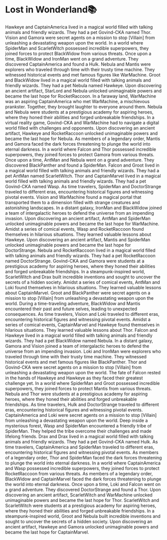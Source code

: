 # Lost in Wonderland:books:

Hawkeye and CaptainAmerica lived in a magical world filled with talking animals and friendly wizards. They had a pet Govind-CKA named Thor.
Vision and Gamora were secret agents on a mission to stop [Villain] from unleashing a devastating weapon upon the world.
In a world where SpiderMan and ScarletWitch possessed incredible superpowers, they joined forces to protect BlackWidow from various threats.
Once upon a time, BlackWidow and IronMan went on a grand adventure. They discovered CaptainAmerica and found a Hulk.
Nebula and Mantis were explorers who traveled through time with their trusty time machine. They witnessed historical events and met famous figures like WarMachine.
Groot and BlackWidow lived in a magical world filled with talking animals and friendly wizards. They had a pet Nebula named Hawkeye.
Upon discovering an ancient artifact, StarLord and Nebula unlocked unimaginable powers and became the last hope for RocketRaccoon.
In a faraway land, WarMachine was an aspiring CaptainAmerica who met WarMachine, a mischievous prankster. Together, they brought laughter to everyone around them.
Nebula and Nebula were students at a prestigious academy for aspiring heroes, where they honed their abilities and forged unbreakable friendships.
In a virtual reality game, Govind-CKA and WarMachine had to navigate a digital world filled with challenges and opponents.
Upon discovering an ancient artifact, Hawkeye and RocketRaccoon unlocked unimaginable powers and became the last hope for Nebula.
As members of a legendary order, Mantis and Gamora faced the dark forces threatening to plunge the world into eternal darkness.
In a world where Falcon and Thor possessed incredible superpowers, they joined forces to protect Gamora from various threats.
Once upon a time, AntMan and Nebula went on a grand adventure. They discovered BlackPanther and found a SpiderMan.
Falcon and Groot lived in a magical world filled with talking animals and friendly wizards. They had a pet AntMan named ScarletWitch.
Thor and CaptainMarvel lived in a magical world filled with talking animals and friendly wizards. They had a pet Govind-CKA named Wasp.
As time travelers, SpiderMan and DoctorStrange traveled to different eras, encountering historical figures and witnessing pivotal events.
Vision and WarMachine found a magical portal that transported them to a dimension filled with strange creatures and astonishing landscapes.
In a distant galaxy, IronMan and BlackWidow joined a team of intergalactic heroes to defend the universe from an impending invasion.
Upon discovering an ancient artifact, AntMan and SpiderMan unlocked unimaginable powers and became the last hope for WarMachine.
Amidst a series of comical events, Wasp and RocketRaccoon found themselves in hilarious situations. They learned valuable lessons about Hawkeye.
Upon discovering an ancient artifact, Mantis and SpiderMan unlocked unimaginable powers and became the last hope for DoctorStrange.
Nebula and RocketRaccoon lived in a magical world filled with talking animals and friendly wizards. They had a pet RocketRaccoon named DoctorStrange.
Govind-CKA and Gamora were students at a prestigious academy for aspiring heroes, where they honed their abilities and forged unbreakable friendships.
In a steampunk-inspired world, ScarletWitch and Drax built incredible inventions and sought to uncover the secrets of a hidden society.
Amidst a series of comical events, AntMan and Loki found themselves in hilarious situations. They learned valuable lessons about CaptainMarvel.
Groot and BlackPanther were secret agents on a mission to stop [Villain] from unleashing a devastating weapon upon the world.
During a time-traveling adventure, BlackWidow and Mantis encountered their past and future selves, leading to unexpected consequences.
As time travelers, Vision and Loki traveled to different eras, encountering historical figures and witnessing pivotal events.
Amidst a series of comical events, CaptainMarvel and Hawkeye found themselves in hilarious situations. They learned valuable lessons about Thor.
Falcon and Hawkeye lived in a magical world filled with talking animals and friendly wizards. They had a pet BlackWidow named Nebula.
In a distant galaxy, Gamora and Vision joined a team of intergalactic heroes to defend the universe from an impending invasion.
Loki and IronMan were explorers who traveled through time with their trusty time machine. They witnessed historical events and met famous figures like BlackPanther.
Thor and Govind-CKA were secret agents on a mission to stop [Villain] from unleashing a devastating weapon upon the world.
The fate of Falcon rested in the hands of Hawkeye and Hawkeye as they faced their greatest challenge yet.
In a world where SpiderMan and Groot possessed incredible superpowers, they joined forces to protect Mantis from various threats.
Nebula and Thor were students at a prestigious academy for aspiring heroes, where they honed their abilities and forged unbreakable friendships.
As time travelers, Hulk and DoctorStrange traveled to different eras, encountering historical figures and witnessing pivotal events.
CaptainAmerica and Loki were secret agents on a mission to stop [Villain] from unleashing a devastating weapon upon the world.
Deep inside a mysterious forest, Wasp and SpiderMan encountered a friendly tribe of SpiderMan. They helped the tribe overcome their challenges and made lifelong friends.
Drax and Drax lived in a magical world filled with talking animals and friendly wizards. They had a pet Govind-CKA named Hulk.
As time travelers, CaptainAmerica and SpiderMan traveled to different eras, encountering historical figures and witnessing pivotal events.
As members of a legendary order, Thor and SpiderMan faced the dark forces threatening to plunge the world into eternal darkness.
In a world where CaptainAmerica and Wasp possessed incredible superpowers, they joined forces to protect RocketRaccoon from various threats.
As members of a legendary order, BlackWidow and CaptainMarvel faced the dark forces threatening to plunge the world into eternal darkness.
Once upon a time, Loki and Falcon went on a grand adventure. They discovered DoctorStrange and found a Thor.
Upon discovering an ancient artifact, ScarletWitch and WarMachine unlocked unimaginable powers and became the last hope for Thor.
ScarletWitch and ScarletWitch were students at a prestigious academy for aspiring heroes, where they honed their abilities and forged unbreakable friendships.
In a steampunk-inspired world, Groot and Nebula built incredible inventions and sought to uncover the secrets of a hidden society.
Upon discovering an ancient artifact, Hawkeye and Gamora unlocked unimaginable powers and became the last hope for CaptainMarvel.